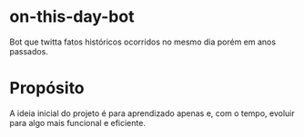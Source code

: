 # on-this-day-bot
Bot que twitta fatos históricos ocorridos no mesmo dia porém em anos passados.

# Propósito
A ideia inicial do projeto é para aprendizado apenas e, com o tempo, evoluir para algo mais funcional e eficiente.

